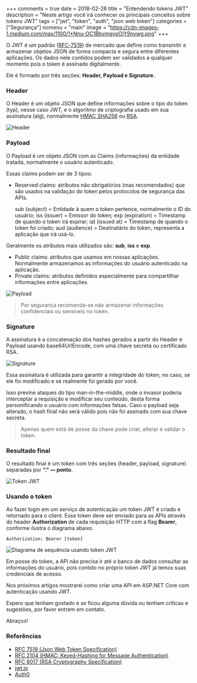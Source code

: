 +++
comments = true
date = 2018-02-26
title = "Entendendo tokens JWT"
description = "Neste artigo você irá conhecer os principais conceitos sobre tokens JWT"
tags = ["jwt", "token", "auth", "json web token"]
categories = ["Segurança"]
nomenu = "main"
image = "https://cdn-images-1.medium.com/max/1100/1*Nnu-OC1BbymgvpOiY9nvwg.png"
+++

O JWT é um padrão ([RFC-7519](https://tools.ietf.org/html/rfc7519)) de mercado que define como transmitir e armazenar objetos JSON de forma compacta e segura entre diferentes aplicações. Os dados nele contidos podem ser validados a qualquer momento pois o token é assinado digitalmente.

Ele é formado por três seções: **Header, Payload e Signature.**

### Header

O Header é um objeto JSON que define informações sobre o tipo do token (typ), nesse caso JWT, e o algorítmo de criptografia usado em sua assinatura (alg), normalmente [HMAC SHA256](https://tools.ietf.org/html/rfc2104) ou [RSA](https://tools.ietf.org/html/rfc8017).

![Header](https://cdn-images-1.medium.com/max/2000/1*bg9ogD0bXgxm3SMbna3q6w.png)

### Payload

O Payload é um objeto JSON com as Claims (informações) da entidade tratada, normalmente o usuário autenticado.

Essas claims podem ser de 3 tipos:

* Reserved claims: atributos não obrigatórios (mas recomendados) que são usados na validação do token pelos protocolos de segurança das APIs.

    sub (subject) = Entidade à quem o token pertence, normalmente o ID do usuário;
    iss (issuer) = Emissor do token;
    exp (expiration) = Timestamp de quando o token irá expirar;
    iat (issued at) = Timestamp de quando o token foi criado;
    aud (audience) = Destinatário do token, representa a aplicação que irá usá-lo.

Geralmente os atributos mais utilizados são: **sub**, **iss** e **exp**.

* Public claims: atributos que usamos em nossas aplicações. Normalmente armazenamos as informações do usuário autenticado na aplicação.
* Private claims: atributos definidos especialmente para compartilhar informações entre aplicações.

![Payload](https://cdn-images-1.medium.com/max/2000/1*j-0kGUMjOWn-2CIRMEiW5w.png)

> Por segurança recomenda-se não armazenar informações confidenciais ou sensíveis no token.

### Signature

A assinatura é a concatenação dos hashes gerados a partir do Header e Payload usando base64UrlEncode, com uma chave secreta ou certificado RSA.

![Signature](https://cdn-images-1.medium.com/max/2000/1*UvT2usydAUK5OG4wnjFqog.png)

Essa assinatura é utilizada para garantir a integridade do token, no caso, se ele foi modificado e se realmente foi gerado por você.

Isso previne ataques do tipo man-in-the-middle, onde o invasor poderia interceptar a requisição e modificar seu conteúdo, desta forma personificando o usuário com informações falsas. Caso o payload seja alterado, o hash final não será válido pois não foi assinado com sua chave secreta.

> Apenas quem está de posse da chave pode criar, alterar e validar o token.

### Resultado final

O resultado final é um token com três seções (header, payload, signature) separadas por **“.” — ponto**.

![Token JWT](https://cdn-images-1.medium.com/max/2000/1*Z2Nm1VdEcHtO8tJ6599CQQ.png)

### Usando o token

Ao fazer login em um serviço de autenticação um token JWT é criado e retornado para o client. Esse token deve ser enviado para as APIs através do header **Authorization** de cada requisição HTTP com a flag **Bearer**, conforme ilustra o diagrama abaixo.

<code>Authorization: Bearer [token] </code>

![Diagrama de sequência usando token JWT](https://cdn-images-1.medium.com/max/2668/1*7T41R0dSLEzssIXPHpvimQ.png)

Em posse do token, a API não precisa ir até o banco de dados consultar as informações do usuário, pois contido no próprio token JWT já temos suas credenciais de acesso.

Nos próximos artigos mostrarei como criar uma API em ASP.NET Core com autenticação usando JWT.

Espero que tenham gostado e se ficou alguma dúvida ou tenham críticas e sugestões, por favor entrem em contato.

Abraços!

### Referências

* [RFC 7519 (Json Web Token Specification)](https://tools.ietf.org/html/rfc7519)
* [RFC 2104 (HMAC: Keyed-Hashing for Message Authentication)](https://tools.ietf.org/html/rfc2104)
* [RFC 8017 (RSA Cryptography Specification)](https://tools.ietf.org/html/rfc8017)
* [jwt.io](https://jwt.io)
* [Auth0](https://auth0.com/docs/jwt)